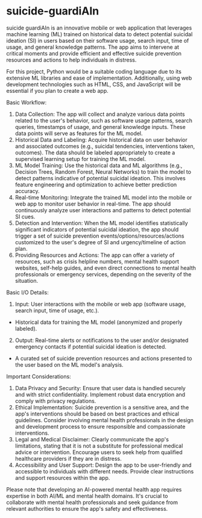 # suicide-guardiAIn

suicide guardiAIn is an innovative mobile or web application that leverages machine learning (ML) trained on historical data to detect potential suicidal ideation (SI) in users based on their software usage, search input, time of usage, and general knowledge patterns. The app aims to intervene at critical moments and provide efficient and effective suicide prevention resources and actions to help individuals in distress.

For this project, Python would be a suitable coding language due to its extensive ML libraries and ease of implementation. Additionally, using web development technologies such as HTML, CSS, and JavaScript will be essential if you plan to create a web app.

Basic Workflow:

1. Data Collection: The app will collect and analyze various data points related to the user's behavior, such as software usage patterns, search queries, timestamps of usage, and general knowledge inputs. These data points will serve as features for the ML model.
2. Historical Data and Labeling: Acquire historical data on user behavior and associated outcomes (e.g., suicidal tendencies, interventions taken, outcomes). The data should be labeled appropriately to create a supervised learning setup for training the ML model.
3. ML Model Training: Use the historical data and ML algorithms (e.g., Decision Trees, Random Forest, Neural Networks) to train the model to detect patterns indicative of potential suicidal ideation. This involves feature engineering and optimization to achieve better prediction accuracy.
4. Real-time Monitoring: Integrate the trained ML model into the mobile or web app to monitor user behavior in real-time. The app should continuously analyze user interactions and patterns to detect potential SI cues.
5. Detection and Intervention: When the ML model identifies statistically significant indicators of potential suicidal ideation, the app should trigger a set of suicide prevention events/options/resources/actions customized to the user's degree of SI and urgency/timeline of action plan.
6. Providing Resources and Actions: The app can offer a variety of resources, such as crisis helpline numbers, mental health support websites, self-help guides, and even direct connections to mental health professionals or emergency services, depending on the severity of the situation.


Basic I/O Details:

1. Input: User interactions with the mobile or web app (software usage, search input, time of usage, etc.).
- Historical data for training the ML model (anonymized and properly labeled).
2. Output: Real-time alerts or notifications to the user and/or designated emergency contacts if potential suicidal ideation is detected.
- A curated set of suicide prevention resources and actions presented to the user based on the ML model's analysis.


Important Considerations:
1. Data Privacy and Security: Ensure that user data is handled securely and with strict confidentiality. Implement robust data encryption and comply with privacy regulations.
2. Ethical Implementation: Suicide prevention is a sensitive area, and the app's interventions should be based on best practices and ethical guidelines. Consider involving mental health professionals in the design and development process to ensure responsible and compassionate interventions.
3. Legal and Medical Disclaimer: Clearly communicate the app's limitations, stating that it is not a substitute for professional medical advice or intervention. Encourage users to seek help from qualified healthcare providers if they are in distress.
4. Accessibility and User Support: Design the app to be user-friendly and accessible to individuals with different needs. Provide clear instructions and support resources within the app.

   
Please note that developing an AI-powered mental health app requires expertise in both AI/ML and mental health domains. It's crucial to collaborate with mental health professionals and seek guidance from relevant authorities to ensure the app's safety and effectiveness.
